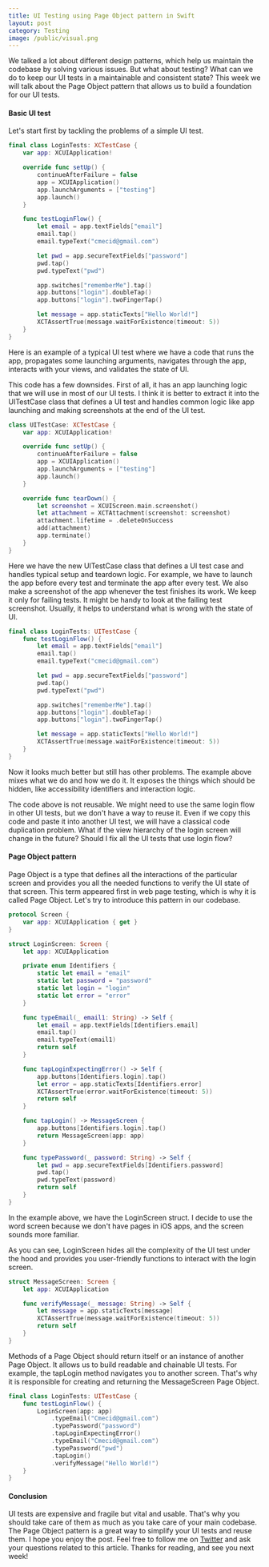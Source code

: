 ```yaml
---
title: UI Testing using Page Object pattern in Swift
layout: post
category: Testing
image: /public/visual.png
---
```


We talked a lot about different design patterns, which help us maintain the codebase by solving various issues. But what about testing? What can we do to keep our UI tests in a maintainable and consistent state? This week we will talk about the Page Object pattern that allows us to build a foundation for our UI tests.

#### Basic UI test
Let's start first by tackling the problems of a simple UI test.

```swift
final class LoginTests: XCTestCase {
    var app: XCUIApplication!

    override func setUp() {
        continueAfterFailure = false
        app = XCUIApplication()
        app.launchArguments = ["testing"]
        app.launch()
    }

    func testLoginFlow() {
        let email = app.textFields["email"]
        email.tap()
        email.typeText("cmecid@gmail.com")

        let pwd = app.secureTextFields["password"]
        pwd.tap()
        pwd.typeText("pwd")

        app.switches["rememberMe"].tap()
        app.buttons["login"].doubleTap()
        app.buttons["login"].twoFingerTap()

        let message = app.staticTexts["Hello World!"]
        XCTAssertTrue(message.waitForExistence(timeout: 5))
    }
}
```

Here is an example of a typical UI test where we have a code that runs the app, propagates some launching arguments, navigates through the app, interacts with your views, and validates the state of UI.

This code has a few downsides. First of all, it has an app launching logic that we will use in most of our UI tests. I think it is better to extract it into the UITestCase class that defines a UI test and handles common logic like app launching and making screenshots at the end of the UI test.

```swift
class UITestCase: XCTestCase {
    var app: XCUIApplication!

    override func setUp() {
        continueAfterFailure = false
        app = XCUIApplication()
        app.launchArguments = ["testing"]
        app.launch()
    }

    override func tearDown() {
        let screenshot = XCUIScreen.main.screenshot()
        let attachment = XCTAttachment(screenshot: screenshot)
        attachment.lifetime = .deleteOnSuccess
        add(attachment)
        app.terminate()
    }
}
```

Here we have the new UITestCase class that defines a UI test case and handles typical setup and teardown logic. For example, we have to launch the app before every test and terminate the app after every test. We also make a screenshot of the app whenever the test finishes its work. We keep it only for failing tests. It might be handy to look at the failing test screenshot. Usually, it helps to understand what is wrong with the state of UI.

```swift
final class LoginTests: UITestCase {
    func testLoginFlow() {
        let email = app.textFields["email"]
        email.tap()
        email.typeText("cmecid@gmail.com")

        let pwd = app.secureTextFields["password"]
        pwd.tap()
        pwd.typeText("pwd")

        app.switches["rememberMe"].tap()
        app.buttons["login"].doubleTap()
        app.buttons["login"].twoFingerTap()

        let message = app.staticTexts["Hello World!"]
        XCTAssertTrue(message.waitForExistence(timeout: 5))
    }
}
```

Now it looks much better but still has other problems. The example above mixes what we do and how we do it. It exposes the things which should be hidden, like accessibility identifiers and interaction logic.

The code above is not reusable. We might need to use the same login flow in other UI tests, but we don't have a way to reuse it. Even if we copy this code and paste it into another UI test, we will have a classical code duplication problem. What if the view hierarchy of the login screen will change in the future? Should I fix all the UI tests that use login flow?

#### Page Object pattern
Page Object is a type that defines all the interactions of the particular screen and provides you all the needed functions to verify the UI state of that screen. This term appeared first in web page testing, which is why it is called Page Object. Let's try to introduce this pattern in our codebase.

```swift
protocol Screen {
    var app: XCUIApplication { get }
}

struct LoginScreen: Screen {
    let app: XCUIApplication

    private enum Identifiers {
        static let email = "email"
        static let password = "password"
        static let login = "login"
        static let error = "error"
    }

    func typeEmail(_ email1: String) -> Self {
        let email = app.textFields[Identifiers.email]
        email.tap()
        email.typeText(email1)
        return self
    }

    func tapLoginExpectingError() -> Self {
        app.buttons[Identifiers.login].tap()
        let error = app.staticTexts[Identifiers.error]
        XCTAssertTrue(error.waitForExistence(timeout: 5))
        return self
    }

    func tapLogin() -> MessageScreen {
        app.buttons[Identifiers.login].tap()
        return MessageScreen(app: app)
    }

    func typePassword(_ password: String) -> Self {
        let pwd = app.secureTextFields[Identifiers.password]
        pwd.tap()
        pwd.typeText(password)
        return self
    }
}
```

In the example above, we have the LoginScreen struct. I decide to use the word screen because we don't have pages in iOS apps, and the screen sounds more familiar.

As you can see, LoginScreen hides all the complexity of the UI test under the hood and provides you user-friendly functions to interact with the login screen.

```swift
struct MessageScreen: Screen {
    let app: XCUIApplication

    func verifyMessage(_ message: String) -> Self {
        let message = app.staticTexts[message]
        XCTAssertTrue(message.waitForExistence(timeout: 5))
        return self
    }
}
```

Methods of a Page Object should return itself or an instance of another Page Object. It allows us to build readable and chainable UI tests. For example, the tapLogin method navigates you to another screen. That's why it is responsible for creating and returning the MessageScreen Page Object.

```swift
final class LoginTests: UITestCase {
    func testLoginFlow() {
        LoginScreen(app: app)
            .typeEmail("Cmecid@gmail.com")
            .typePassword("password")
            .tapLoginExpectingError()
            .typeEmail("Cmecid@gmail.com")
            .typePassword("pwd")
            .tapLogin()
            .verifyMessage("Hello World!")
    }
}
```

#### Conclusion
UI tests are expensive and fragile but vital and usable. That's why you should take care of them as much as you take care of your main codebase. The Page Object pattern is a great way to simplify your UI tests and reuse them. I hope you enjoy the post. Feel free to follow me on [Twitter](https://twitter.com/mecid) and ask your questions related to this article. Thanks for reading, and see you next week!